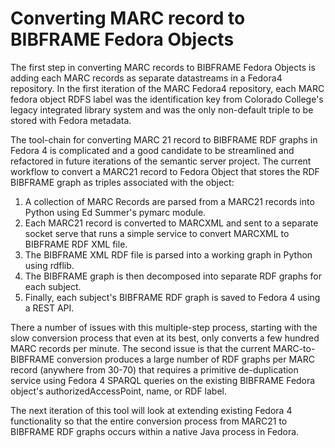 # Converting MARC record to BIBFRAME Fedora Objects

The first step in converting MARC records to BIBFRAME Fedora Objects is adding each MARC records as separate datastreams in a Fedora4 repository. In the first iteration of the MARC Fedora4 repository, each MARC fedora object RDFS label was the identification key from Colorado College's legacy integrated library system and was the only non-default triple to be stored with Fedora metadata.

The tool-chain for converting MARC 21 record to BIBFRAME RDF graphs in Fedora 4 is complicated and a good candidate to be streamlined and refactored in future iterations of the semantic server project. The current workflow to convert a MARC21 record to Fedora Object that stores the RDF BIBFRAME graph as triples associated with the object:

1. A collection of MARC Records are parsed from a  MARC21 records into Python using Ed Summer's pymarc module.
2. Each MARC21 record is converted to MARCXML and sent to a separate socket serve that runs a simple service to convert MARCXML to BIBFRAME RDF XML file.
3. The BIBFRAME XML RDF file is parsed into a working graph in Python using rdflib.
4. The BIBFRAME graph is then decomposed into separate RDF graphs for each subject.
5. Finally, each subject's BIBFRAME RDF graph is saved to Fedora 4 using a REST API.

There a number of issues with this multiple-step process, starting with the slow conversion process that even at its best, only converts a few hundred MARC records per minute.
The second issue is that the current MARC-to-BIBFRAME conversion produces a large number of RDF graphs per MARC record (anywhere from 30-70) that requires a primitive de-duplication service using Fedora 4 SPARQL queries on the existing BIBFRAME Fedora object's authorizedAccessPoint, name, or RDF label.

The next iteration of this tool will look at extending existing Fedora 4 functionality so that the entire conversion process from MARC21 to BIBFRAME RDF graphs occurs within a native Java process in Fedora.
